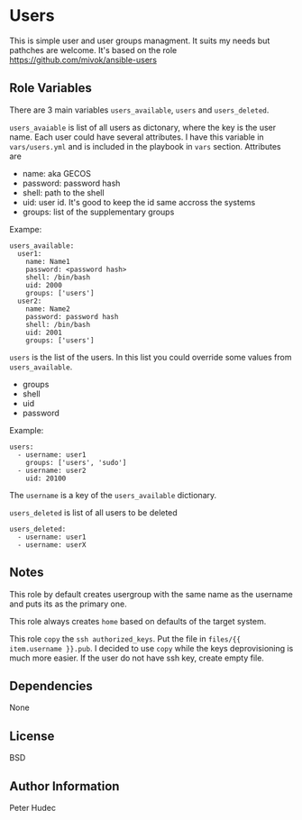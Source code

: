 Users
========

This is simple user and user groups managment. It suits my needs but pathches are welcome.
It's based on the role https://github.com/mivok/ansible-users

Role Variables
--------------

There are 3 main variables `users_available`, `users` and `users_deleted`.

`users_avaiable` is list of all users as dictonary, where the key is the user name. Each user could have several attributes. I have this variable in `vars/users.yml` and is included in the playbook in `vars` section.
Attributes are

- name: aka GECOS
- password: password hash
- shell: path to the shell
- uid: user id. It's good to keep the id same accross the systems
- groups: list of the supplementary groups

Exampe:

    users_available:
      user1:
        name: Name1
        password: <password hash>
        shell: /bin/bash
        uid: 2000
        groups: ['users']
      user2:
        name: Name2
        password: password hash
        shell: /bin/bash
        uid: 2001
        groups: ['users']

`users` is the list of the users. In this list you could override some values from `users_available`.

- groups
- shell
- uid
- password

Example:

    users:
      - username: user1
        groups: ['users', 'sudo']
      - username: user2
        uid: 20100

The `username` is a key of the `users_available` dictionary.

`users_deleted` is list of all users to be deleted

    users_deleted:
      - username: user1
      - username: userX

Notes
--------------

This role by default creates usergroup with the same name as the username and puts its as the primary one.

This role always creates `home` based on defaults of the target system.

This role `copy` the `ssh authorized_keys`. Put the file in `files/{{ item.username }}.pub`. I decided to use `copy` while the keys deprovisioning is much more easier. If the user do not have ssh key, create empty file.


Dependencies
------------

None

License
-------

BSD

Author Information
------------------

Peter Hudec

